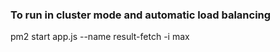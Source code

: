 ### To run in **cluster** mode and automatic **load balancing**
pm2 start app.js --name result-fetch -i max

